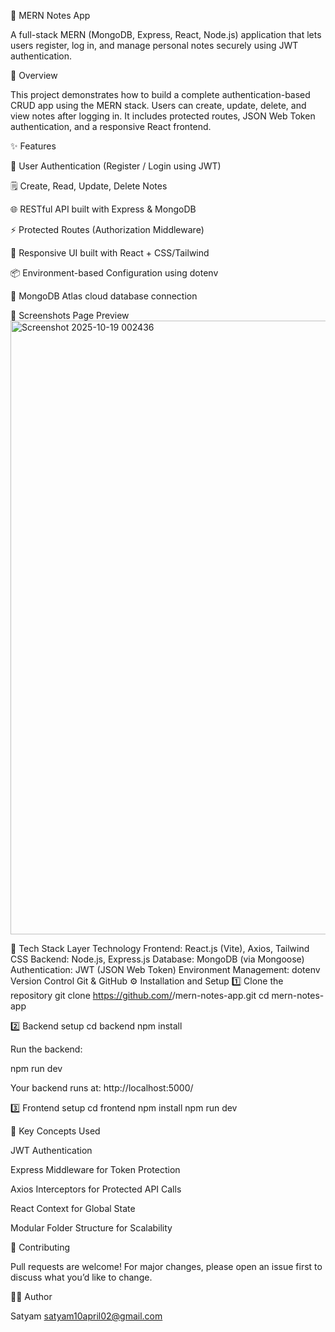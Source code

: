 📝 MERN Notes App

A full-stack MERN (MongoDB, Express, React, Node.js) application that lets users register, log in, and manage personal notes securely using JWT authentication.

🚀 Overview

This project demonstrates how to build a complete authentication-based CRUD app using the MERN stack.
Users can create, update, delete, and view notes after logging in.
It includes protected routes, JSON Web Token authentication, and a responsive React frontend.

✨ Features

🔐 User Authentication (Register / Login using JWT)

🗒️ Create, Read, Update, Delete Notes

🌐 RESTful API built with Express & MongoDB

⚡ Protected Routes (Authorization Middleware)

🎨 Responsive UI built with React + CSS/Tailwind

📦 Environment-based Configuration using dotenv

💾 MongoDB Atlas cloud database connection

📸 Screenshots 
Page	Preview
<img width="1898" height="982" alt="Screenshot 2025-10-19 002436" src="https://github.com/user-attachments/assets/9c0d6d91-bac5-440b-a6b0-99e1e7e9454c" />


🧩 Tech Stack
Layer	Technology
Frontend:	React.js (Vite), Axios, Tailwind CSS
Backend:	Node.js, Express.js
Database:	MongoDB (via Mongoose)
Authentication:	JWT (JSON Web Token)
Environment Management:	dotenv
Version Control	Git & GitHub
⚙️ Installation and Setup
1️⃣ Clone the repository
git clone https://github.com/<your-username>/mern-notes-app.git
cd mern-notes-app

2️⃣ Backend setup
cd backend
npm install

Run the backend:

npm run dev

Your backend runs at: http://localhost:5000/

3️⃣ Frontend setup
cd frontend
npm install
npm run dev

🧠 Key Concepts Used

JWT Authentication

Express Middleware for Token Protection

Axios Interceptors for Protected API Calls

React Context for Global State

Modular Folder Structure for Scalability


🤝 Contributing

Pull requests are welcome!
For major changes, please open an issue first to discuss what you’d like to change.

🧑‍💻 Author

Satyam
satyam10april02@gmail.com
